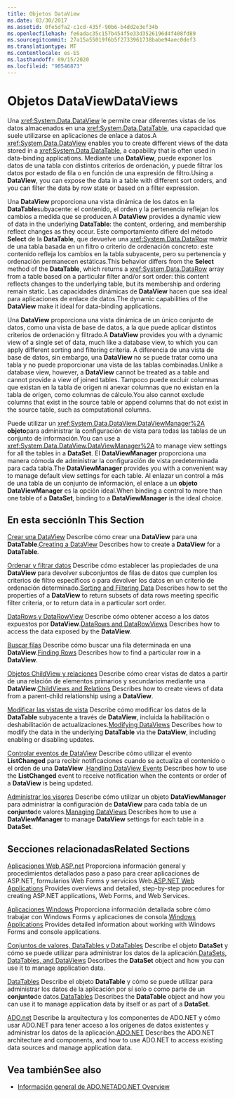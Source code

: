 ```yaml
---
title: Objetos DataView
ms.date: 03/30/2017
ms.assetid: 0fe5dfa2-c1cd-435f-90b6-b4dd2e3ef34b
ms.openlocfilehash: fe6adac35c157b454f5e33d3526196d4f408fd89
ms.sourcegitcommit: 27a15a55019f6b5f2733961738babe94aec0def3
ms.translationtype: MT
ms.contentlocale: es-ES
ms.lasthandoff: 09/15/2020
ms.locfileid: "90546873"
---
```

# <a name="dataviews"></a><span data-ttu-id="949c8-102">Objetos DataView</span><span class="sxs-lookup"><span data-stu-id="949c8-102">DataViews</span></span>
<span data-ttu-id="949c8-103">Una <xref:System.Data.DataView> le permite crear diferentes vistas de los datos almacenados en una <xref:System.Data.DataTable>, una capacidad que suele utilizarse en aplicaciones de enlace a datos.</span><span class="sxs-lookup"><span data-stu-id="949c8-103">A <xref:System.Data.DataView> enables you to create different views of the data stored in a <xref:System.Data.DataTable>, a capability that is often used in data-binding applications.</span></span> <span data-ttu-id="949c8-104">Mediante una **DataView**, puede exponer los datos de una tabla con distintos criterios de ordenación, y puede filtrar los datos por estado de fila o en función de una expresión de filtro.</span><span class="sxs-lookup"><span data-stu-id="949c8-104">Using a **DataView**, you can expose the data in a table with different sort orders, and you can filter the data by row state or based on a filter expression.</span></span>

 <span data-ttu-id="949c8-105">Una **DataView** proporciona una vista dinámica de los datos en la **DataTable**subyacente: el contenido, el orden y la pertenencia reflejan los cambios a medida que se producen.</span><span class="sxs-lookup"><span data-stu-id="949c8-105">A **DataView** provides a dynamic view of data in the underlying **DataTable**: the content, ordering, and membership reflect changes as they occur.</span></span> <span data-ttu-id="949c8-106">Este comportamiento difiere del método **Select** de la **DataTable**, que devuelve una <xref:System.Data.DataRow> matriz de una tabla basada en un filtro o criterio de ordenación concreto: este contenido refleja los cambios en la tabla subyacente, pero su pertenencia y ordenación permanecen estáticas.</span><span class="sxs-lookup"><span data-stu-id="949c8-106">This behavior differs from the **Select** method of the **DataTable**, which returns a <xref:System.Data.DataRow> array from a table based on a particular filter and/or sort order: this content reflects changes to the underlying table, but its membership and ordering remain static.</span></span> <span data-ttu-id="949c8-107">Las capacidades dinámicas de **DataView** hacen que sea ideal para aplicaciones de enlace de datos.</span><span class="sxs-lookup"><span data-stu-id="949c8-107">The dynamic capabilities of the **DataView** make it ideal for data-binding applications.</span></span>

 <span data-ttu-id="949c8-108">Una **DataView** proporciona una vista dinámica de un único conjunto de datos, como una vista de base de datos, a la que puede aplicar distintos criterios de ordenación y filtrado.</span><span class="sxs-lookup"><span data-stu-id="949c8-108">A **DataView** provides you with a dynamic view of a single set of data, much like a database view, to which you can apply different sorting and filtering criteria.</span></span> <span data-ttu-id="949c8-109">A diferencia de una vista de base de datos, sin embargo, una **DataView** no se puede tratar como una tabla y no puede proporcionar una vista de las tablas combinadas.</span><span class="sxs-lookup"><span data-stu-id="949c8-109">Unlike a database view, however, a **DataView** cannot be treated as a table and cannot provide a view of joined tables.</span></span> <span data-ttu-id="949c8-110">Tampoco puede excluir columnas que existan en la tabla de origen ni anexar columnas que no existan en la tabla de origen, como columnas de cálculo.</span><span class="sxs-lookup"><span data-stu-id="949c8-110">You also cannot exclude columns that exist in the source table or append columns that do not exist in the source table, such as computational columns.</span></span>

 <span data-ttu-id="949c8-111">Puede utilizar un <xref:System.Data.DataView.DataViewManager%2A> **objeto**para administrar la configuración de vista para todas las tablas de un conjunto de información.</span><span class="sxs-lookup"><span data-stu-id="949c8-111">You can use a <xref:System.Data.DataView.DataViewManager%2A> to manage view settings for all the tables in a **DataSet**.</span></span> <span data-ttu-id="949c8-112">El **DataViewManager** proporciona una manera cómoda de administrar la configuración de vista predeterminada para cada tabla.</span><span class="sxs-lookup"><span data-stu-id="949c8-112">The **DataViewManager** provides you with a convenient way to manage default view settings for each table.</span></span> <span data-ttu-id="949c8-113">Al enlazar un control a más de una tabla de un conjunto de información, el enlace a un **objeto** **DataViewManager** es la opción ideal.</span><span class="sxs-lookup"><span data-stu-id="949c8-113">When binding a control to more than one table of a **DataSet**, binding to a **DataViewManager** is the ideal choice.</span></span>

## <a name="in-this-section"></a><span data-ttu-id="949c8-114">En esta sección</span><span class="sxs-lookup"><span data-stu-id="949c8-114">In This Section</span></span>
 <span data-ttu-id="949c8-115">[Crear una DataView](creating-a-dataview.md) Describe cómo crear una **DataView** para una **DataTable**.</span><span class="sxs-lookup"><span data-stu-id="949c8-115">[Creating a DataView](creating-a-dataview.md) Describes how to create a **DataView** for a **DataTable**.</span></span>

 <span data-ttu-id="949c8-116">[Ordenar y filtrar datos](sorting-and-filtering-data.md) Describe cómo establecer las propiedades de una **DataView** para devolver subconjuntos de filas de datos que cumplen los criterios de filtro específicos o para devolver los datos en un criterio de ordenación determinado.</span><span class="sxs-lookup"><span data-stu-id="949c8-116">[Sorting and Filtering Data](sorting-and-filtering-data.md) Describes how to set the properties of a **DataView** to return subsets of data rows meeting specific filter criteria, or to return data in a particular sort order.</span></span>

 <span data-ttu-id="949c8-117">[DataRows y DataRowView](datarows-and-datarowviews.md) Describe cómo obtener acceso a los datos expuestos por **DataView**.</span><span class="sxs-lookup"><span data-stu-id="949c8-117">[DataRows and DataRowViews](datarows-and-datarowviews.md) Describes how to access the data exposed by the **DataView**.</span></span>

 <span data-ttu-id="949c8-118">[Buscar filas](finding-rows.md) Describe cómo buscar una fila determinada en una **DataView**.</span><span class="sxs-lookup"><span data-stu-id="949c8-118">[Finding Rows](finding-rows.md) Describes how to find a particular row in a **DataView**.</span></span>

 <span data-ttu-id="949c8-119">[Objetos ChildView y relaciones](childviews-and-relations.md) Describe cómo crear vistas de datos a partir de una relación de elementos primarios y secundarios mediante una **DataView**.</span><span class="sxs-lookup"><span data-stu-id="949c8-119">[ChildViews and Relations](childviews-and-relations.md) Describes how to create views of data from a parent-child relationship using a **DataView**.</span></span>

 <span data-ttu-id="949c8-120">[Modificar las vistas de vista](modifying-dataviews.md) Describe cómo modificar los datos de la **DataTable** subyacente a través de **DataView**, incluida la habilitación o deshabilitación de actualizaciones.</span><span class="sxs-lookup"><span data-stu-id="949c8-120">[Modifying DataViews](modifying-dataviews.md) Describes how to modify the data in the underlying **DataTable** via the **DataView**, including enabling or disabling updates.</span></span>

 <span data-ttu-id="949c8-121">[Controlar eventos de DataView](handling-dataview-events.md) Describe cómo utilizar el evento **ListChanged** para recibir notificaciones cuando se actualiza el contenido o el orden de una **DataView** .</span><span class="sxs-lookup"><span data-stu-id="949c8-121">[Handling DataView Events](handling-dataview-events.md) Describes how to use the **ListChanged** event to receive notification when the contents or order of a **DataView** is being updated.</span></span>

 <span data-ttu-id="949c8-122">[Administrar los visores](managing-dataviews.md) Describe cómo utilizar un objeto **DataViewManager** para administrar la configuración de **DataView** para cada tabla de un **conjunto**de valores.</span><span class="sxs-lookup"><span data-stu-id="949c8-122">[Managing DataViews](managing-dataviews.md) Describes how to use a **DataViewManager** to manage **DataView** settings for each table in a **DataSet**.</span></span>

## <a name="related-sections"></a><span data-ttu-id="949c8-123">Secciones relacionadas</span><span class="sxs-lookup"><span data-stu-id="949c8-123">Related Sections</span></span>
 <span data-ttu-id="949c8-124">[Aplicaciones Web ASP.net](/previous-versions/655cec97(v=vs.100)) Proporciona información general y procedimientos detallados paso a paso para crear aplicaciones de ASP.NET, formularios Web Forms y servicios Web.</span><span class="sxs-lookup"><span data-stu-id="949c8-124">[ASP.NET Web Applications](/previous-versions/655cec97(v=vs.100)) Provides overviews and detailed, step-by-step procedures for creating ASP.NET applications, Web Forms, and Web Services.</span></span>

 <span data-ttu-id="949c8-125">[Aplicaciones Windows](/previous-versions/ms184421(v=vs.100)) Proporciona información detallada sobre cómo trabajar con Windows Forms y aplicaciones de consola.</span><span class="sxs-lookup"><span data-stu-id="949c8-125">[Windows Applications](/previous-versions/ms184421(v=vs.100)) Provides detailed information about working with Windows Forms and console applications.</span></span>

 <span data-ttu-id="949c8-126">[Conjuntos de valores, DataTables y DataTables](index.md) Describe el objeto **DataSet** y cómo se puede utilizar para administrar los datos de la aplicación.</span><span class="sxs-lookup"><span data-stu-id="949c8-126">[DataSets, DataTables, and DataViews](index.md) Describes the **DataSet** object and how you can use it to manage application data.</span></span>

 <span data-ttu-id="949c8-127">[DataTables](datatables.md) Describe el objeto **DataTable** y cómo se puede utilizar para administrar los datos de la aplicación por sí solo o como parte de un **conjunto**de datos.</span><span class="sxs-lookup"><span data-stu-id="949c8-127">[DataTables](datatables.md) Describes the **DataTable** object and how you can use it to manage application data by itself or as part of a **DataSet**.</span></span>

 <span data-ttu-id="949c8-128">[ADO.net](../index.md) Describe la arquitectura y los componentes de ADO.NET y cómo usar ADO.NET para tener acceso a los orígenes de datos existentes y administrar los datos de la aplicación.</span><span class="sxs-lookup"><span data-stu-id="949c8-128">[ADO.NET](../index.md) Describes the ADO.NET architecture and components, and how to use ADO.NET to access existing data sources and manage application data.</span></span>

## <a name="see-also"></a><span data-ttu-id="949c8-129">Vea también</span><span class="sxs-lookup"><span data-stu-id="949c8-129">See also</span></span>

- [<span data-ttu-id="949c8-130">Información general de ADO.NET</span><span class="sxs-lookup"><span data-stu-id="949c8-130">ADO.NET Overview</span></span>](../ado-net-overview.md)
